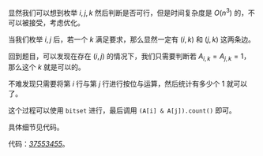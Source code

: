 

显然我们可以想到枚举 $i,j,k$ 然后判断是否可行，但是时间复杂度是 $O(n^3)$ 的，不可以被接受，考虑优化。

当我们枚举 $i, j$ 后，若一个 $k$ 满足要求，那么显然一定有 $(i, k)$ 和 $(j, k)$ 这两条边。

回到题目，可以发现在存在 $(i, j)$ 的情况下，我们只需要判断若 $A_{i, k} = A_{j, k} = 1$，那么这个 $k$ 就是可以的。 

不难发现只需要将第 $i$ 行与第 $j$ 行进行按位与运算，然后统计有多少个 $1$ 就可以了。

这个过程可以使用 `bitset` 进行，最后调用 `(A[i] & A[j]).count()` 即可。

具体细节见代码。

代码：*[37553455](https://atcoder.jp/contests/abc258/submissions/37553455)*。